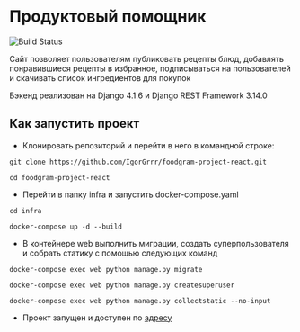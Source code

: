 # Продуктовый помощник

![Build Status](https://github.com/IgorGrrr/foodgram-project-react/actions/workflows/foodgram_workflow.yml/badge.svg)

Сайт позволяет пользователям публиковать рецепты блюд, добавлять понравившиеся рецепты в избранное, подписываться на пользователей и скачивать список ингредиентов для покупок

Бэкенд реализован на Django 4.1.6 и Django REST Framework 3.14.0

## Как запустить проект

+ Клонировать репозиторий и перейти в него в командной строке:

```
git clone https://github.com/IgorGrrr/foodgram-project-react.git
```

```
cd foodgram-project-react
```

+ Перейти в папку infra и запустить docker-compose.yaml

```
cd infra
```

```
docker-compose up -d --build
```

+ В контейнере web выполнить миграции, создать суперпользователя и собрать статику с помощью следующих команд

```
docker-compose exec web python manage.py migrate
```

```
docker-compose exec web python manage.py createsuperuser
```

```
docker-compose exec web python manage.py collectstatic --no-input
```

+ Проект запущен и доступен по [адресу](http://84.201.178.0/)
